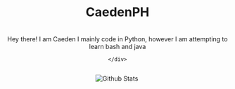 
<div>
  <p align="center">
    <!-- <img src="https://avatars2.githubusercontent.com/u/46096865?s=460&u=c17d80c0914eb1efe02ebe9aeba11b1e3cf9212a" width="30%"> -->
    <h1 align="center" >CaedenPH</h1>
    <br>
    <div align="center">
      Hey there! I am Caeden
      I mainly code in Python, however I am attempting to learn bash and java

    </div>
  </p>
  <div style="display: flex; text-align: center; position: relative; left: 50%; transform: translateX(-50px);" align="center">
   

![Github Stats](https://github-readme-stats.vercel.app/api?username=caedenph&count_private=true&show_icons=true&include_all_commits=true)
